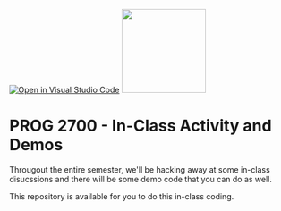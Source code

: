 [![Open in Visual Studio Code](https://classroom.github.com/assets/open-in-vscode-f059dc9a6f8d3a56e377f745f24479a46679e63a5d9fe6f495e02850cd0d8118.svg)](https://classroom.github.com/online_ide?assignment_repo_id=6676127&assignment_repo_type=AssignmentRepo)
<img width="150px" src="https://www.nscc.ca/img/aboutnscc/visual-identity-guidelines/artwork/nscc-jpeg.jpg" >

# PROG 2700 - In-Class Activity and Demos

Througout the entire semester, we'll be hacking away at some in-class disucssions and there will be some demo code that you can do as well. 

This repository is available for you to do this in-class coding.
